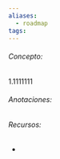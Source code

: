 ```yaml
---
aliases:
  - roadmap
tags:
---
```

###### Concepto:

1.1111111
###### Anotaciones:

> 

######  Recursos:

- []()